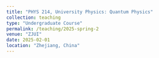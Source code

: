 ```yaml
---
title: "PHYS 214, University Physics: Quantum Physics"
collection: teaching
type: "Undergraduate Course"
permalink: /teaching/2025-spring-2
venue: "ZJUI"
date: 2025-02-01
location: "Zhejiang, China"
---
```

<!-- 
This is a description of a teaching experience. You can use markdown like any other post.

Heading 1
======

Heading 2
======

Heading 3
====== -->
